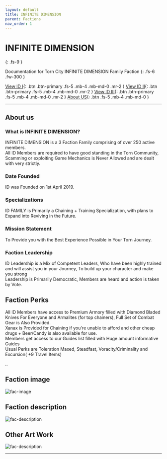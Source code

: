 ```yaml
---
layout: default
title: INFINITE DIMENSION
parent: Factions
nav_order: 1
---
```

# INFINITE DIMENSION
{: .fs-9 }

Documentation for Torn City INFINITE DIMENSION Family Faction
{: .fs-6 .fw-300 }

[View ID I](#getting-started){: .btn .btn-primary .fs-5 .mb-4 .mb-md-0 .mr-2 }
[View ID II](#getting-started){: .btn .btn-primary .fs-5 .mb-4 .mb-md-0 .mr-2 }
[View ID III](#getting-started){: .btn .btn-primary .fs-5 .mb-4 .mb-md-0 .mr-2 }
[About US](#about-us){: .btn .fs-5 .mb-4 .mb-md-0 }

---

## About us

### What is INFINITE DIMENSION?

INFINITE DIMENSION is a 3 Faction Family comprising of over 250 active members.  
All ID Members are required to have good standing in the Torn Community, Scamming or exploiting Game Mechanics is Never Allowed and are dealt with very strictly.
<br>
### Date Founded
ID was Founded on 1st April 2019.
### Specializations
ID FAMILY is Primarily a Chaining + Training Specialization, with plans to Expand into Reviving in the Future.
### Mission Statement
To Provide you with the Best Experience Possible in Your Torn Journey.
### Faction Leadership
ID Leadership is a Mix of Competent Leaders, Who have been highly trained and will assist you in your Journey, To build up your character and make you strong  
Leadership is Primarily Democratic, Members are heard and action is taken by Vote.
## Faction Perks
All ID Members have access to Premium Armory filled with Diamond Bladed Knives For Everyone and Armalites (for top chainers), Full Set of Combat Gear is Also Provided.  
Xanax is Provided for Chaining if you're unable to afford and other cheap drugs + Beer/Candy is also available for use.    
Members get access to our Guides list filled with Huge amount informative Guides  
Usual Perks are Toleration Maxed, Steadfast, Voracity/Criminality and Excursion( +9 Travel Items)  

..
## Faction image
![fac-image](https://factionimages.torn.com/56611a5e-521b-4edd-1778676.jpg)
## Faction description
![fac-description](http://i.oran.pw/images/RoQ9D.png )

## Other Art Work
![fac-description](https://i.imgur.com/EZlqcPp.jpg )


---
